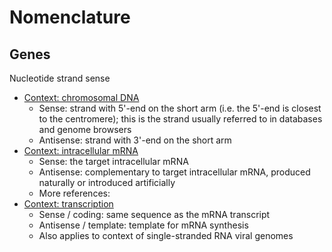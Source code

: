 # Nomenclature

## Genes

Nucleotide strand sense
- [Context: chromosomal DNA](https://www.ncbi.nlm.nih.gov/pubmed/21303550)
  - Sense: strand with 5'-end on the short arm (i.e. the 5'-end is closest to the centromere); this is the strand usually referred to in databases and genome browsers
  - Antisense: strand with 3'-end on the short arm
- [Context: intracellular mRNA](https://www.ncbi.nlm.nih.gov/probe/docs/glossary/#antisense_rna)
  - Sense: the target intracellular mRNA
  - Antisense: complementary to target intracellular mRNA, produced naturally or introduced artificially
  - More references: 
- [Context: transcription](https://www.ncbi.nlm.nih.gov/mesh/68016373)
  - Sense / coding: same sequence as the mRNA transcript
  - Antisense / template: template for mRNA synthesis
  - Also applies to context of single-stranded RNA viral genomes